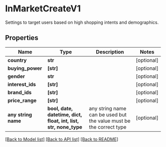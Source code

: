 # InMarketCreateV1

Settings to target users based on high shopping intents and demographics.

## Properties
Name | Type | Description | Notes
------------ | ------------- | ------------- | -------------
**country** | **str** |  | [optional] 
**buying_power** | **[str]** |  | [optional] 
**gender** | **str** |  | [optional] 
**interest_ids** | **[str]** |  | [optional] 
**brand_ids** | **[str]** |  | [optional] 
**price_range** | **[str]** |  | [optional] 
**any string name** | **bool, date, datetime, dict, float, int, list, str, none_type** | any string name can be used but the value must be the correct type | [optional]

[[Back to Model list]](../README.md#documentation-for-models) [[Back to API list]](../README.md#documentation-for-api-endpoints) [[Back to README]](../README.md)


